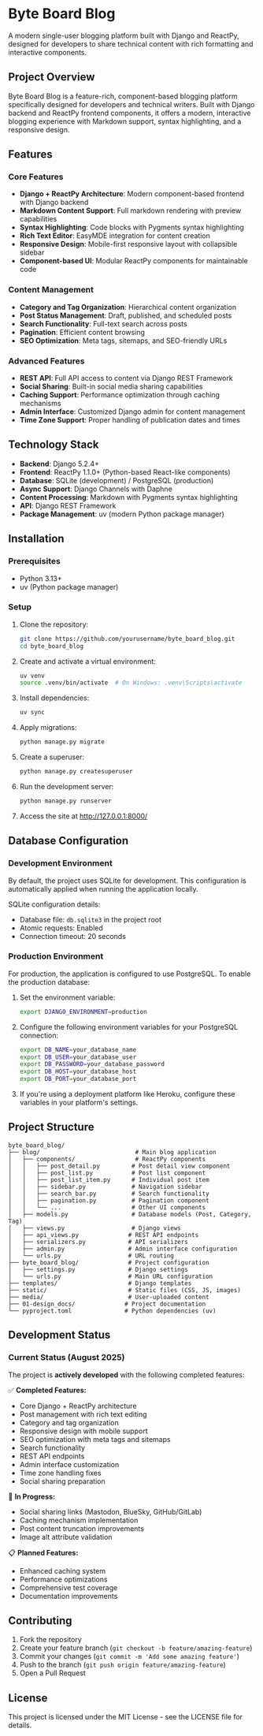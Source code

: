 # Byte Board Blog

A modern single-user blogging platform built with Django and ReactPy, designed for developers to share technical content with rich formatting and interactive components.

## Project Overview

Byte Board Blog is a feature-rich, component-based blogging platform specifically designed for developers and technical writers. Built with Django backend and ReactPy frontend components, it offers a modern, interactive blogging experience with Markdown support, syntax highlighting, and a responsive design.

## Features

### Core Features
- **Django + ReactPy Architecture**: Modern component-based frontend with Django backend
- **Markdown Content Support**: Full markdown rendering with preview capabilities
- **Syntax Highlighting**: Code blocks with Pygments syntax highlighting
- **Rich Text Editor**: EasyMDE integration for content creation
- **Responsive Design**: Mobile-first responsive layout with collapsible sidebar
- **Component-based UI**: Modular ReactPy components for maintainable code

### Content Management
- **Category and Tag Organization**: Hierarchical content organization
- **Post Status Management**: Draft, published, and scheduled posts
- **Search Functionality**: Full-text search across posts
- **Pagination**: Efficient content browsing
- **SEO Optimization**: Meta tags, sitemaps, and SEO-friendly URLs

### Advanced Features
- **REST API**: Full API access to content via Django REST Framework
- **Social Sharing**: Built-in social media sharing capabilities
- **Caching Support**: Performance optimization through caching mechanisms
- **Admin Interface**: Customized Django admin for content management
- **Time Zone Support**: Proper handling of publication dates and times

## Technology Stack

- **Backend**: Django 5.2.4+
- **Frontend**: ReactPy 1.1.0+ (Python-based React-like components)
- **Database**: SQLite (development) / PostgreSQL (production)
- **Async Support**: Django Channels with Daphne
- **Content Processing**: Markdown with Pygments syntax highlighting
- **API**: Django REST Framework
- **Package Management**: uv (modern Python package manager)

## Installation

### Prerequisites

- Python 3.13+
- uv (Python package manager)

### Setup

1. Clone the repository:
   ```bash
   git clone https://github.com/yourusername/byte_board_blog.git
   cd byte_board_blog
   ```

2. Create and activate a virtual environment:
   ```bash
   uv venv
   source .venv/bin/activate  # On Windows: .venv\Scripts\activate
   ```

3. Install dependencies:
   ```bash
   uv sync
   ```

4. Apply migrations:
   ```bash
   python manage.py migrate
   ```

5. Create a superuser:
   ```bash
   python manage.py createsuperuser
   ```

6. Run the development server:
   ```bash
   python manage.py runserver
   ```

7. Access the site at http://127.0.0.1:8000/

## Database Configuration

### Development Environment

By default, the project uses SQLite for development. This configuration is automatically applied when running the application locally.

SQLite configuration details:
- Database file: `db.sqlite3` in the project root
- Atomic requests: Enabled
- Connection timeout: 20 seconds

### Production Environment

For production, the application is configured to use PostgreSQL. To enable the production database:

1. Set the environment variable:
   ```bash
   export DJANGO_ENVIRONMENT=production
   ```

2. Configure the following environment variables for your PostgreSQL connection:
   ```bash
   export DB_NAME=your_database_name
   export DB_USER=your_database_user
   export DB_PASSWORD=your_database_password
   export DB_HOST=your_database_host
   export DB_PORT=your_database_port
   ```

3. If you're using a deployment platform like Heroku, configure these variables in your platform's settings.

## Project Structure

```
byte_board_blog/
├── blog/                           # Main blog application
│   ├── components/                 # ReactPy components
│   │   ├── post_detail.py         # Post detail view component
│   │   ├── post_list.py           # Post list component
│   │   ├── post_list_item.py      # Individual post item
│   │   ├── sidebar.py             # Navigation sidebar
│   │   ├── search_bar.py          # Search functionality
│   │   ├── pagination.py          # Pagination component
│   │   └── ...                    # Other UI components
│   ├── models.py                  # Database models (Post, Category, Tag)
│   ├── views.py                   # Django views
│   ├── api_views.py              # REST API endpoints
│   ├── serializers.py            # API serializers
│   ├── admin.py                  # Admin interface configuration
│   └── urls.py                   # URL routing
├── byte_board_blog/              # Project configuration
│   ├── settings.py               # Django settings
│   └── urls.py                   # Main URL configuration
├── templates/                    # Django templates
├── static/                       # Static files (CSS, JS, images)
├── media/                        # User-uploaded content
├── 01-design_docs/              # Project documentation
└── pyproject.toml               # Python dependencies (uv)
```

## Development Status

### Current Status (August 2025)
The project is **actively developed** with the following completed features:

✅ **Completed Features:**
- Core Django + ReactPy architecture
- Post management with rich text editing
- Category and tag organization
- Responsive design with mobile support
- SEO optimization with meta tags and sitemaps
- Search functionality
- REST API endpoints
- Admin interface customization
- Time zone handling fixes
- Social sharing preparation

🔧 **In Progress:**
- Social sharing links (Mastodon, BlueSky, GitHub/GitLab)
- Caching mechanism implementation
- Post content truncation improvements
- Image alt attribute validation

📋 **Planned Features:**
- Enhanced caching system
- Performance optimizations
- Comprehensive test coverage
- Documentation improvements

## Contributing

1. Fork the repository
2. Create your feature branch (`git checkout -b feature/amazing-feature`)
3. Commit your changes (`git commit -m 'Add some amazing feature'`)
4. Push to the branch (`git push origin feature/amazing-feature`)
5. Open a Pull Request

## License

This project is licensed under the MIT License - see the LICENSE file for details.